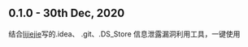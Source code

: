 ## 0.1.0 - 30th Dec, 2020
结合[lijiejie](https://github.com/lijiejie)写的.idea、 .git、.DS_Store 信息泄露漏洞利用工具，一键使用


